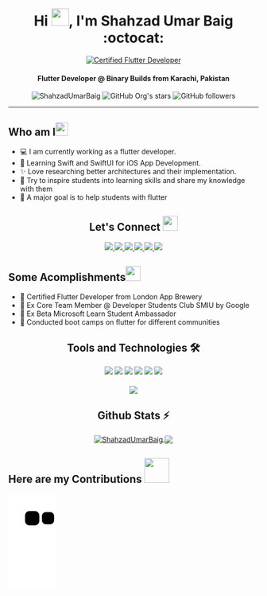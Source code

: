 <!-- Intor -->
<h1 align="center">Hi <img src="https://media.giphy.com/media/hvRJCLFzcasrR4ia7z/giphy.gif" height="35px" width="35px">, I'm Shahzad Umar Baig :octocat: </h1>

<!-- Badge -->
<div align="center" >

[![Certified Flutter Developer](https://img.shields.io/badge/Certified_Flutter_Developer-London-00B8D4?logo=flutter&logoColor=ffffff)](https://www.appbrewery.co/)

</div>

<!-- Tagline -->
<h4 align="center">Flutter Developer @ Binary Builds from Karachi, Pakistan</h3>

<!-- Badges -->
<div align="center">
      <img src="https://komarev.com/ghpvc/?username=ShahzadUmarBaig&label=Profile%20views&color=0e75b6&style=flat" alt="ShahzadUmarBaig" />
      <img alt="GitHub Org's stars" src="https://img.shields.io/github/stars/ShahzadUmarBaig?style=social"> 
      <img alt="GitHub followers" src="https://img.shields.io/github/followers/ShahzadUmarBaig?style=social">
</div>
<hr/>

<!-- Who I am Section -->
<h2 align="left">Who am I<img src="https://media.giphy.com/media/pDh3IDoUswmZrqdRip/giphy.gif" height="27px" width="25px"></h2>

- 💻 I am currently working as a flutter developer.
- 🌱 Learning Swift and SwiftUI for iOS App Development.
- ✨ Love researching better architectures and their implementation.
- 📢 Try to inspire students into learning skills and share my knowledge with them
- 🎯 A major goal is to help students with flutter

<h2 align="center"> Let's Connect <img src="https://media.giphy.com/media/jOz35yxbuhvVQDKrce/giphy.gif" height="30px" width="30px"></h2>

<div align="center">
      <a href="https://github.com/ShahzadUmarBaig/">
        <img src="https://img.shields.io/badge/Github-211F1F?style=for-the-badge&logo=GitHub&logoColor=ffffff">
      </a>
      <a href="https://www.linkedin.com/in/shahzadubaig/">
        <img src="https://img.shields.io/badge/Linkedin-0077B5?style=for-the-badge&logo=Linkedin&logoColor=ffffff">
      </a>
      <a href="https://web.facebook.com/ShahzadUmarBaig/?_rdc=1&_rdr">
        <img src="https://img.shields.io/badge/Facebook-1877F2?style=for-the-badge&logo=Facebook&logoColor=ffffff">
      </a>
      <a href="mailto:ShahzadUBaig@gmail.com">
        <img src="https://img.shields.io/badge/Gmail-D44638?style=for-the-badge&logo=gmail&logoColor=ffffff">
      </a>
      <a href="https://stackoverflow.com/users/14641365/shahzad-umar-baig">
        <img src="https://img.shields.io/badge/Stack_Overflow-FE7A16?style=for-the-badge&logo=stack-overflow&logoColor=white" />
      </a>
      <a href="https://shahzadumarbaig.medium.com/">
        <img src="https://img.shields.io/badge/Medium-12100E?style=for-the-badge&logo=medium&logoColor=white" />
      </a>
</div>

<!-- Some Acomplishments Section-->
<h2 align="left">Some Acomplishments<img src="https://media.giphy.com/media/4KgqTAyBHBvNmjeuGE/giphy.gif" height="30px" width="30px"></h2>

- 🥇 Certified Flutter Developer from London App Brewery
- 🥈 Ex Core Team Member @ Developer Students Club SMIU by Google
- 🥉 Ex Beta Microsoft Learn Student Ambassador
- 🏅 Conducted boot camps on flutter for different communities

<!-- Tools and Technology Section -->
<h2 align="center">Tools and Technologies 🛠</h2>
<div align="center">
  <img src="https://img.shields.io/badge/Flutter-02569B?style=for-the-badge&logo=flutter&logoColor=white" />
  <img src="https://img.shields.io/badge/Dart-0175C2?style=for-the-badge&logo=dart&logoColor=white" />
  <img src="https://img.shields.io/badge/firebase-ffca28?style=for-the-badge&logo=firebase&logoColor=white" />
  <img src="https://img.shields.io/badge/Git-F05032?style=for-the-badge&logo=git&logoColor=white" />
  <img src="https://img.shields.io/badge/Jira-0052CC?style=for-the-badge&logo=git&logoColor=white" />
  <img src="https://img.shields.io/badge/Notion-000000?style=for-the-badge&logo=git&logoColor=white" />
<br>
<br>
  <img align="center" src="https://github-readme-stats.vercel.app/api/top-langs/?username=ShahzadUmarBaig&theme=dark&layout=compact&langs_count=20&hide_title=true"/>
</div>

<!-- Github Stats Section -->
<h2 align="center">Github Stats ⚡</h2>
<p align=center>
  <div align=center>
    <a href="https://github.com/ShahzadUmarBaig/github-readme-streak-stats" title="Go to Source">
      <img align="center" width="45%" src="https://github-readme-streak-stats.herokuapp.com/?user=ShahzadUmarBaig&theme=react&border=61dafb&hide_border=true" alt="ShahzadUmarBaig" />
    </a>
    <a href="https://github.com/ShahzadUmarBaig/github-readme-stats" title="Go to Source">
      <img align="center" width="45%" src="https://github-readme-stats.vercel.app/api?username=ShahzadUmarBaig&show_icons=true&theme=react&border_color=61dafb&hide_border=true" />
    </a>
  </div>
</p>

<!-- My Contribution Section -->
<h2 align="left">Here are my Contributions <img src="https://media.giphy.com/media/f7Ox8bCtiirhtPXR1h/giphy.gif" height="50px" width="50px"></h2>

![snake gif](https://github.com/ShahzadUmarBaig/ShahzadUmarBaig/blob/output/github-contribution-grid-snake.svg)
